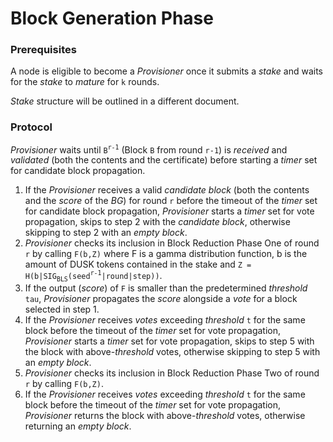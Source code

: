 # Block Generation Phase
### Prerequisites
A node is eligible to become a *Provisioner* once it submits a *stake* and waits for the *stake* to *mature* for `k` rounds.  
  
*Stake* structure will be outlined in a different document.
### Protocol
*Provisioner* waits until `B`<sup>`r-1`</sup> (Block `B` from round `r-1`) is *received* and *validated* (both the contents and the certificate) before starting a *timer* set for candidate block propagation.

1. If the *Provisioner* receives a valid *candidate block* (both the contents and the *score* of the *BG*) for round `r` before the timeout of the *timer* set for candidate
block propagation, *Provisioner* starts a *timer* set for vote propagation, skips to step 2 with the *candidate block*, otherwise skipping to step 2 with an *empty block*.
2. *Provisioner* checks its inclusion in Block Reduction Phase One of round `r` by calling `F(b,Z)` where F is a gamma distribution function, b is the amount of DUSK
tokens contained in the stake and `Z = H(b|SIG`<sub>`BLS`</sub>`(seed`<sup>`r-1`</sup>`|round|step))`.
3. If the output (*score*) of `F` is smaller than the predetermined *threshold* `tau`, *Provisioner* propagates the *score* alongside a *vote* for a block selected in step 1.
4. If the *Provisioner* receives *votes* exceeding *threshold* `t` for the same block before the timeout of the *timer* set for vote propagation, *Provisioner*
starts a *timer* set for vote propagation, skips to step 5 with the block with above-*threshold* votes, otherwise skipping to step 5 with an *empty block*.
5. *Provisioner* checks its inclusion in Block Reduction Phase Two of round `r` by calling `F(b,Z)`.
6. If the *Provisioner* receives *votes* exceeding *threshold* `t` for the same block before the timeout of the *timer* set for vote propagation, *Provisioner*
returns the block with above-*threshold* votes, otherwise returning an *empty block*.